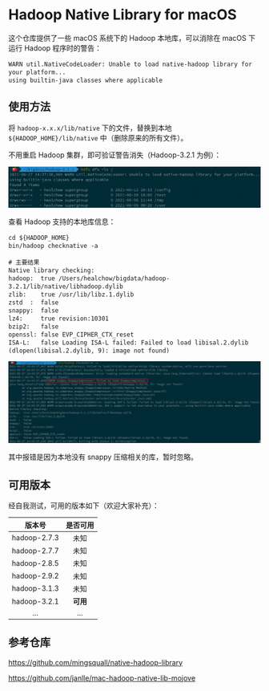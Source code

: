 
# Hadoop Native Library for macOS

这个仓库提供了一些 macOS 系统下的 Hadoop 本地库，可以消除在 macOS 下运行 Hadoop 程序时的警告：

```shell
WARN util.NativeCodeLoader: Unable to load native-hadoop library for your platform...
using builtin-java classes where applicable
```

## 使用方法

将 `hadoop-x.x.x/lib/native` 下的文件，替换到本地`${HADOOP_HOME}/lib/native` 中（删除原来的所有文件）。

不用重启 Hadoop 集群，即可验证警告消失（Hadoop-3.2.1 为例）：

![hdfs-ls](img/hdfs-ls.png)

查看 Hadoop 支持的本地库信息：

```shell
cd ${HADOOP_HOME}
bin/hadoop checknative -a

# 主要结果
Native library checking:
hadoop:  true /Users/healchow/bigdata/hadoop-3.2.1/lib/native/libhadoop.dylib
zlib:    true /usr/lib/libz.1.dylib
zstd  :  false
snappy:  false
lz4:     true revision:10301
bzip2:   false
openssl: false EVP_CIPHER_CTX_reset
ISA-L:   false Loading ISA-L failed: Failed to load libisal.2.dylib (dlopen(libisal.2.dylib, 9): image not found)
```

![hadoop-checknative](img/hadoop-checknative.png)

其中报错是因为本地没有 snappy 压缩相关的库，暂时忽略。

## 可用版本

经自我测试，可用的版本如下（欢迎大家补充）：

|     版本号     |   是否可用   |
| :-----------: | :--------: |
| hadoop-2.7.3  |     未知    |
| hadoop-2.7.7  |     未知    |
| hadoop-2.8.5  |     未知    |
| hadoop-2.9.2  |     未知    |
| hadoop-3.1.3  |     未知    |
| hadoop-3.2.1  |  **可用**   |
| ...           | ...        |


## 参考仓库

https://github.com/mingsquall/native-hadoop-library

https://github.com/janlle/mac-hadoop-native-lib-mojove
